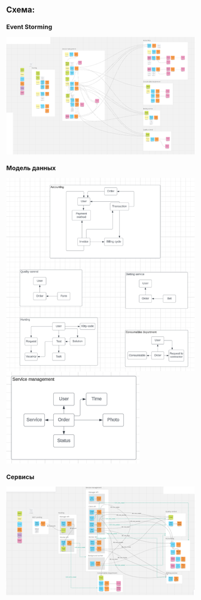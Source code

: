 ## Схема:
### Event Storming
![Event Storming](images/hw_0/ES.png)
### Модель данных
![Data Model](images/hw_0/DM_1.png)
![Data Model](images/hw_0/DM_2.png)
### Сервисы
![Services](images/hw_0/Services.png)
